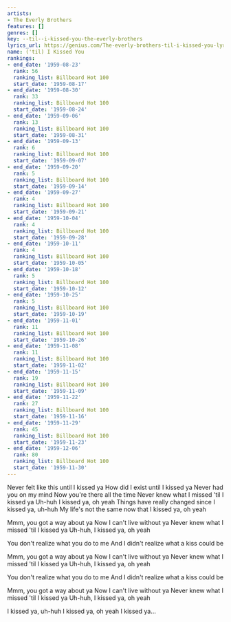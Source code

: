 ```yaml
---
artists:
- The Everly Brothers
features: []
genres: []
key: --til--i-kissed-you-the-everly-brothers
lyrics_url: https://genius.com/The-everly-brothers-til-i-kissed-you-lyrics
name: ('til) I Kissed You
rankings:
- end_date: '1959-08-23'
  rank: 56
  ranking_list: Billboard Hot 100
  start_date: '1959-08-17'
- end_date: '1959-08-30'
  rank: 33
  ranking_list: Billboard Hot 100
  start_date: '1959-08-24'
- end_date: '1959-09-06'
  rank: 13
  ranking_list: Billboard Hot 100
  start_date: '1959-08-31'
- end_date: '1959-09-13'
  rank: 6
  ranking_list: Billboard Hot 100
  start_date: '1959-09-07'
- end_date: '1959-09-20'
  rank: 5
  ranking_list: Billboard Hot 100
  start_date: '1959-09-14'
- end_date: '1959-09-27'
  rank: 4
  ranking_list: Billboard Hot 100
  start_date: '1959-09-21'
- end_date: '1959-10-04'
  rank: 4
  ranking_list: Billboard Hot 100
  start_date: '1959-09-28'
- end_date: '1959-10-11'
  rank: 4
  ranking_list: Billboard Hot 100
  start_date: '1959-10-05'
- end_date: '1959-10-18'
  rank: 5
  ranking_list: Billboard Hot 100
  start_date: '1959-10-12'
- end_date: '1959-10-25'
  rank: 5
  ranking_list: Billboard Hot 100
  start_date: '1959-10-19'
- end_date: '1959-11-01'
  rank: 11
  ranking_list: Billboard Hot 100
  start_date: '1959-10-26'
- end_date: '1959-11-08'
  rank: 11
  ranking_list: Billboard Hot 100
  start_date: '1959-11-02'
- end_date: '1959-11-15'
  rank: 19
  ranking_list: Billboard Hot 100
  start_date: '1959-11-09'
- end_date: '1959-11-22'
  rank: 27
  ranking_list: Billboard Hot 100
  start_date: '1959-11-16'
- end_date: '1959-11-29'
  rank: 45
  ranking_list: Billboard Hot 100
  start_date: '1959-11-23'
- end_date: '1959-12-06'
  rank: 80
  ranking_list: Billboard Hot 100
  start_date: '1959-11-30'
---
```

Never felt like this until I kissed ya
How did I exist until I kissed ya
Never had you on my mind
Now you're there all the time
Never knew what I missed 'til I kissed ya
Uh-huh I kissed ya, oh yeah
Things have really changed since I kissed ya, uh-huh
My life's not the same now that I kissed ya, oh yeah

Mmm, you got a way about ya
Now I can't live without ya
Never knew what I missed 'til I kissed ya
Uh-huh, I kissed ya, oh yeah

You don't realize what you do to me
And I didn't realize what a kiss could be

Mmm, you got a way about ya
Now I can't live without ya
Never knew what I missed 'til I kissed ya
Uh-huh, I kissed ya, oh yeah

You don't realize what you do to me
And I didn't realize what a kiss could be

Mmm, you got a way about ya
Now I can't live without ya
Never knew what I missed 'til I kissed ya
Uh-huh, I kissed ya, oh yeah

I kissed ya, uh-huh
I kissed ya, oh yeah
I kissed ya...
